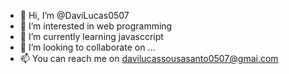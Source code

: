- 👋 Hi, I’m @DaviLucas0507
- 👀 I’m interested in web programming
- 🌱 I’m currently learning javasccript 
- 💞️ I’m looking to collaborate on ...
- 📫 You can reach me on davilucassousasanto0507@gmai.com

<!---
DaviLucas0507/DaviLucas0507 is a ✨ special ✨ repository because its `README.md` (this file) appears on your GitHub profile.
You can click the Preview link to take a look at your changes.
--->
